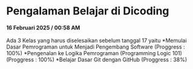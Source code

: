 # Pengalaman Belajar di Dicoding

**16 Februari 2025 / 00:58 AM**<br>  
Ada 3 Kelas yang harus diselesaikan sebelum tanggal 17 yaitu 
*Memulai Dasar Pemrograman untuk Menjadi Pengembang Software (Proggress : 100%)
*Pengenalan ke Logika Pemrograman (Programming Logic 101) (Proggress : 100%)
*Belajar Dasar Git dengan GitHub (Proggress : 38%)
